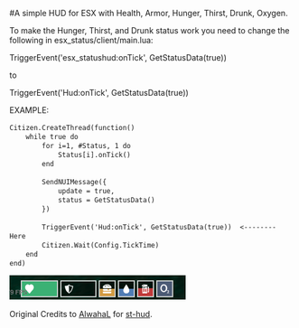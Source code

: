 #A simple HUD for ESX with Health, Armor, Hunger, Thirst, Drunk, Oxygen.


To make the Hunger, Thirst, and Drunk status work you need to change the following in esx_status/client/main.lua:


TriggerEvent('esx_statushud:onTick', GetStatusData(true)) 

to

TriggerEvent('Hud:onTick', GetStatusData(true))


EXAMPLE:

	Citizen.CreateThread(function()
		while true do
			for i=1, #Status, 1 do
				Status[i].onTick()
			end

			SendNUIMessage({
				update = true,
				status = GetStatusData()
			})

			TriggerEvent('Hud:onTick', GetStatusData(true))  <-------- Here
			Citizen.Wait(Config.TickTime)
		end
	end)

![Preview](ss.png)

Original Credits to [AlwahaL](https://github.com/AlwahaL) for [st-hud](https://github.com/AlwahaL/st-hud).

